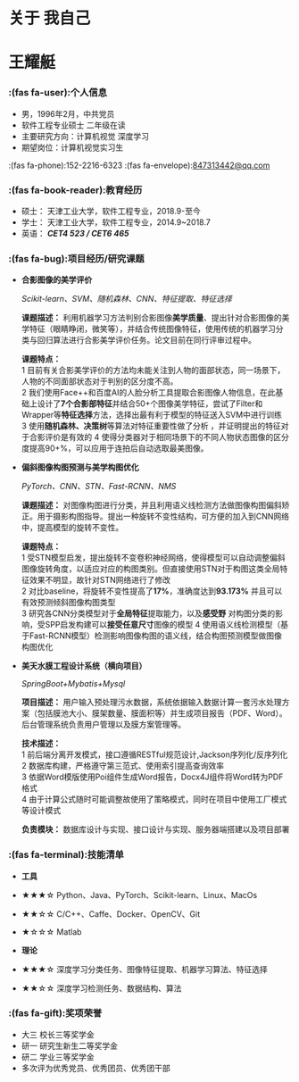 # 关于 我自己

# 王耀艇
 ### :(fas fa-user):个人信息 
 - 男，1996年2月，中共党员
 - 软件工程专业硕士 二年级在读
 - 主要研究方向：计算机视觉 深度学习
 - 期望岗位：计算机视觉实习生
  
  :(fas fa-phone):152-2216-6323
  :(fas fa-envelope):847313442@qq.com

### :(fas fa-book-reader):教育经历

- 硕士： 天津工业大学，软件工程专业，2018.9-至今
- 学士： 天津工业大学，软件工程专业，2014.9~2018.7
- 英语： ***CET4 523 / CET6 465***

### :(fas fa-bug):项目经历/研究课题

- **合影图像的美学评价**
  
  *Scikit-learn、SVM、随机森林、CNN、特征提取、特征选择*

  **课题描述：** 利用机器学习方法判别合影图像**美学质量**、提出针对合影图像的美学特征（眼睛睁闭，微笑等），并结合传统图像特征，使用传统的机器学习分类与回归算法进行合影美学评价任务。论文目前在同行评审过程中。

  **课题特点：**  
  1 目前有关合影美学评价的方法均未能关注到人物的面部状态，同一场景下，人物的不同面部状态对于判别的区分度不高。  
  2 我们使用Face++和百度AI的人脸分析工具提取合影图像人物信息，在此基础上设计了**7个合影部特征**并结合50+个图像美学特征，尝试了Filter和Wrapper等**特征选择**方法，选择出最有利于模型的特征送入SVM中进行训练  
  3 使用**随机森林、决策树**等算法对特征重要性做了分析 ，并证明提出的特征对于合影评价是有效的 
  4 使得分类器对于相同场景下的不同人物状态图像的区分度提高90+%，可以应用于连拍后自动选取最美图像。

- **偏斜图像构图预测与美学构图优化**
 
  *PyTorch、CNN、STN、Fast-RCNN、NMS*

  **课题描述：** 对图像构图进行分类，并且利用语义线检测方法做图像构图偏斜矫正。用于摄影构图指导。提出一种旋转不变性结构，可方便的加入到CNN网络中，提高模型的旋转不变性。

  **课题特点：**  
  1 受STN模型启发，提出旋转不变卷积神经网络，使得模型可以自动调整偏斜图像旋转角度，以适应对应的构图类别。但直接使用STN对于构图这类全局特征效果不明显，故针对STN网络进行了修改  
  2 对比baseline，将旋转不变性提高了**17%**，准确度达到**93.173%** 并且可以有效预测倾斜图像构图类型  
  3 研究各CNN分类模型对于**全局特征**提取能力，以及**感受野** 对构图分类的影响，受SPP启发构建可以**接受任意尺寸**图像的模型
  4 使用语义线检测模型（基于Fast-RCNN模型）检测影响图像构图的语义线，结合构图预测模型做图像构图优化
- **美天水膜工程设计系统（横向项目）**

  *SpringBoot+Mybatis+Mysql*

  **项目描述：** 用户输入预处理污水数据，系统依据输入数据计算一套污水处理方案（包括膜池大小、膜架数量、膜面积等）并生成项目报告（PDF、Word）。后台管理系统负责用户管理以及膜方案管理等。  

  **技术描述：**   
  1 前后端分离开发模式，接口遵循RESTful规范设计,Jackson序列化/反序列化  
  2 数据库构建，严格遵守第三范式、使用索引提高查询效率   
  3 依据Word模版使用Poi组件生成Word报告，Docx4J组件将Word转为PDF格式  
  4 由于计算公式随时可能调整故使用了策略模式，同时在项目中使用工厂模式等设计模式 

  **负责模块：** 数据库设计与实现、接口设计与实现、服务器端搭建以及项目部署

### :(fas fa-terminal):技能清单
- **工具**

- ★★★☆  Python、Java、PyTorch、Scikit-learn、Linux、MacOs
- ★★☆☆  C/C++、Caffe、Docker、OpenCV、Git
- ★☆☆☆  Matlab
  
- **理论**
- ★★★☆  深度学习分类任务、图像特征提取、机器学习算法、特征选择
- ★★☆☆  深度学习检测任务、数据结构、算法

### :(fas fa-gift):奖项荣誉
- 大三 校长三等奖学金
- 研一 研究生新生二等奖学金 
- 研二 学业三等奖学金
- 多次评为优秀党员、优秀团员、优秀团干部

